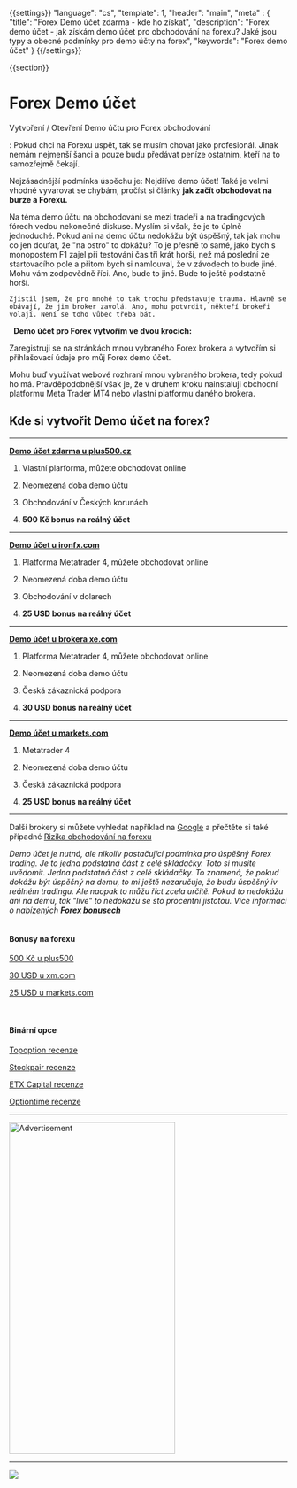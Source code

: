 {{settings}}
  "language": "cs",
  "template": 1,
  "header": "main",
  "meta" : {
    "title": "Forex Demo účet zdarma - kde ho získat",
    "description": "Forex demo účet - jak získám demo účet pro obchodování na forexu? Jaké jsou typy a obecné podmínky pro demo účty na forex",
    "keywords": "Forex demo účet"
  }
{{/settings}}

<div class="row">
<div class="col-md-9" role="main" markdown="1">

{{section}}

# Forex Demo účet

Vytvoření / Otevření Demo účtu pro Forex obchodování

:    Pokud chci na Forexu uspět, tak se musím chovat jako profesionál. Jinak nemám nejmenší šanci a pouze budu předávat peníze ostatním, kteří na to samozřejmě čekají.

Nejzásadnější podmínka úspěchu je: Nejdříve demo účet! Také je velmi vhodné vyvarovat se chybám, pročíst si články **jak začít obchodovat na burze a Forexu.**

Na téma demo účtu na obchodování se mezi tradeři a na tradingových fórech vedou nekonečné diskuse. Myslím si však, že je to úplně jednoduché. Pokud ani na demo účtu nedokážu být úspěšný, tak jak mohu co jen doufat, že "na ostro" to dokážu? To je přesně to samé, jako bych s monopostem F1 zajel při testování čas tři krát horší, než má poslední ze startovacího pole a přitom bych si namlouval, že v závodech to bude jiné. Mohu vám zodpovědně říci. Ano, bude to jiné. Bude to ještě podstatně horší.

    Zjistil jsem, že pro mnohé to tak trochu představuje trauma. Hlavně se obávají, že jim broker zavolá. Ano, mohu potvrdit, někteří brokeři volají. Není se toho vůbec třeba bát.

 
**Demo účet pro Forex vytvořím ve dvou krocích:**

Zaregistruji se na stránkách mnou vybraného Forex brokera a vytvořím si přihlašovací údaje pro můj Forex demo účet.

Mohu buď využívat webové rozhraní mnou vybraného brokera, tedy pokud ho má. Pravděpodobnější však je, že v druhém kroku nainstaluji obchodní platformu Meta Trader MT4 nebo vlastní platformu daného brokera.


## Kde si vytvořit Demo účet na forex?
- - -
[**Demo účet zdarma u plus500.cz**](http://blog.forexsrovnavac.cz/plus500cz "Registrace")

1. Vlastní plarforma, můžete obchodovat online

2. Neomezená doba demo účtu

3. Obchodování v Českých korunách

4. **500 Kč bonus na reálný účet**
- - -
[**Demo účet u ironfx.com**](https://record.ironaffiliates.com/_N42kyjjNyOliHMh1Fo8vcmNd7ZgqdRLk/1/ "Registrace")

1. Platforma Metatrader 4, můžete obchodovat online

2. Neomezená doba demo účtu

3. Obchodování v dolarech

4. **25 USD bonus na reálný účet**

- - -
[**Demo účet u brokera xe.com**](http://clicks.pipaffiliates.com/afs/come.php?cid=46271&ctgid=17&atype=1&langcode=en&brandid=3 "Registrace")

1. Platforma Metatrader 4, můžete obchodovat online

2. Neomezená doba demo účtu

3. Česká zákaznická podpora

4. **30 USD bonus na reálný účet**
- - -
[**Demo účet u markets.com**](http://serv.markets.com/promoRedirect?key=ej0xMzg0ODcwNiZsPTEzODQ4NzAzJnA9MTAxNjA%3D "Registrace")

1. Metatrader 4

2. Neomezená doba demo účtu

3. Česká zákaznická podpora

4. **25 USD bonus na reálný účet**
- - -

Další brokery si můžete vyhledat například na [Google](https://www.google.cz/webhp?sourceid=chrome-instant&ion=1&espv=2&ie=UTF-8#q=srovn%C3%A1n%C3%AD%20forex%20broker%C5%AF) a přečtěte si také případné [Rizika obchodování na forexu](http://www.forexsrovnavac.cz/rizika-obchodovani-na-forexu)

*Demo účet je nutná, ale nikoliv postačující podmínka pro úspěšný Forex trading. Je to jedna podstatná část z celé skládačky. Toto si musíte uvědomit. Jedna podstatná část z celé skládačky. To znamená, že pokud dokážu být úspěšný na demu, to mi ještě nezaručuje, že budu úspěšný iv reálném tradingu. Ale naopak to můžu říct zcela určitě. Pokud to nedokážu ani na demu, tak "live" to nedokážu se sto procentní jistotou. Více informací o nabízených [**Forex bonusech**](http://www.forexsrovnavac.cz/forex-bonus-no-deposit-bez-vkladu "Forex bonus")*







</div>
<div class="col-md-3" markdown="1">
<div class="well" markdown="1" style="margin-top: 2.5em">

#### Bonusy na forexu

[500 Kč u plus500](http://www.forexsrovnavac.cz/plus500 "plus500")

[30 USD u xm.com](http://www.forexsrovnavac.cz/xm-xemarkets-com "XM.com")

[25 USD u markets.com](http://www.forexsrovnavac.cz/markets-com-recenze "markets.com")

<br>

#### Binární opce

[Topoption recenze](http://www.forexsrovnavac.cz/topoption "TopOption recenze")

[Stockpair recenze](http://www.forexsrovnavac.cz/stockpair "Stockapair recenze")

[ETX Capital recenze](http://www.forexsrovnavac.cz/etx-capital-zkusenosti "ETX Capital recenze")

[Optiontime recenze](http://www.forexsrovnavac.cz/optiontime "OptionTime recenze")


</div>


- - -

<SCRIPT language='JavaScript1.1' SRC="https://ad.doubleclick.net/ddm/adj/N8017.2070109FOREXSROVNAVAC.CZ/B9072665.122768029;sz=300x600;ord={{@timestamp}}?"></SCRIPT><NOSCRIPT><A HREF="https://ad.doubleclick.net/ddm/jump/N8017.2070109FOREXSROVNAVAC.CZ/B9072665.122768029;sz=300x600;ord={{@timestamp}}?"><IMG SRC="https://ad.doubleclick.net/ddm/ad/N8017.2070109FOREXSROVNAVAC.CZ/B9072665.122768029;sz=300x600;ord={{@timestamp}}?" BORDER=0 WIDTH=300 HEIGHT=600 ALT="Advertisement"></A></NOSCRIPT>

- - -

<a href="http://blog.forexsrovnavac.cz/plus500cz"  target="_blank">
 <img src="http://blog.forexsrovnavac.cz/wp-content/uploads/2014/10/informace.png" width="" height=""/>
</a>

</div>
</div>
